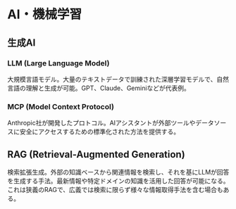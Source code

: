 # AI・機械学習

## 生成AI
### LLM (Large Language Model)
大規模言語モデル。大量のテキストデータで訓練された深層学習モデルで、自然言語の理解と生成が可能。GPT、Claude、Geminiなどが代表例。

### MCP (Model Context Protocol)
Anthropic社が開発したプロトコル。AIアシスタントが外部ツールやデータソースに安全にアクセスするための標準化された方法を提供する。

## RAG (Retrieval-Augmented Generation)
検索拡張生成。外部の知識ベースから関連情報を検索し、それを基にLLMが回答を生成する手法。最新情報や特定ドメインの知識を活用した回答が可能になる。
これは狭義のRAGで、広義では検索に限らず様々な情報取得手法を含む場合もある。